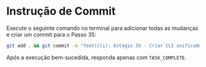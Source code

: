 # Instrução de Commit

Execute o seguinte comando no terminal para adicionar todas as mudanças e criar um commit para o Passo 35:

```bash
git add . && git commit -m "feat(cli): Estágio 35 - Criar CLI unificado conductor.py"
```

Após a execução bem-sucedida, responda apenas com `TASK_COMPLETE`.